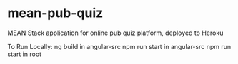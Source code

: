 # mean-pub-quiz
MEAN Stack application for online pub quiz platform, deployed to Heroku

To Run Locally:
ng build in angular-src
npm run start in angular-src
npm run start in root
